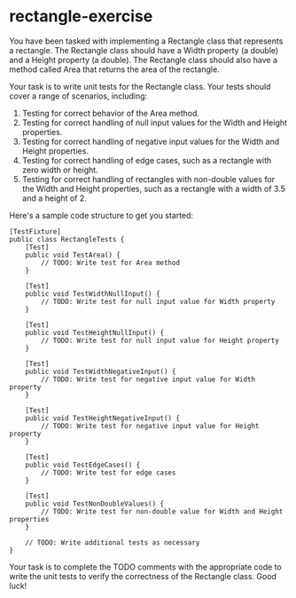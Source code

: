 # rectangle-exercise

You have been tasked with implementing a Rectangle class that represents a rectangle. The Rectangle class should have a Width property (a double) and a Height property (a double). The Rectangle class should also have a method called Area that returns the area of the rectangle.

Your task is to write unit tests for the Rectangle class. Your tests should cover a range of scenarios, including:

1. Testing for correct behavior of the Area method.
2. Testing for correct handling of null input values for the Width and Height properties.
3. Testing for correct handling of negative input values for the Width and Height properties.
4. Testing for correct handling of edge cases, such as a rectangle with zero width or height.
5. Testing for correct handling of rectangles with non-double values for the Width and Height properties, such as a rectangle with a width of 3.5 and a height of 2.

Here's a sample code structure to get you started:

```
[TestFixture]
public class RectangleTests {
    [Test]
    public void TestArea() {
        // TODO: Write test for Area method
    }

    [Test]
    public void TestWidthNullInput() {
        // TODO: Write test for null input value for Width property
    }

    [Test]
    public void TestHeightNullInput() {
        // TODO: Write test for null input value for Height property
    }

    [Test]
    public void TestWidthNegativeInput() {
        // TODO: Write test for negative input value for Width property
    }

    [Test]
    public void TestHeightNegativeInput() {
        // TODO: Write test for negative input value for Height property
    }

    [Test]
    public void TestEdgeCases() {
        // TODO: Write test for edge cases
    }

    [Test]
    public void TestNonDoubleValues() {
        // TODO: Write test for non-double value for Width and Height properties
    }

    // TODO: Write additional tests as necessary
}
```
Your task is to complete the TODO comments with the appropriate code to write the unit tests to verify the correctness of the Rectangle class. Good luck!
